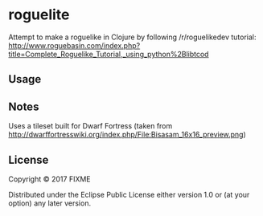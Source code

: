 # roguelite

Attempt to make a roguelike in Clojure by following /r/roguelikedev tutorial: http://www.roguebasin.com/index.php?title=Complete_Roguelike_Tutorial,_using_python%2Blibtcod

## Usage

## Notes

Uses a tileset built for Dwarf Fortress (taken from http://dwarffortresswiki.org/index.php/File:Bisasam_16x16_preview.png)

## License

Copyright © 2017 FIXME

Distributed under the Eclipse Public License either version 1.0 or (at
your option) any later version.
